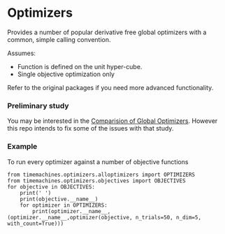 
# Optimizers

Provides a number of popular derivative free global optimizers with a common, simple calling convention. 

Assumes:

- Function is defined on the unit hyper-cube. 
- Single objective optimization only

Refer to the original packages if you need more advanced functionality. 

### Preliminary study

You may be interested in the [Comparision of Global Optimizers](https://www.microprediction.com/blog/optimize). However this repo
intends to fix some of the issues with that study. 

### Example

To run every optimizer against a number of objective functions

    from timemachines.optimizers.alloptimizers import OPTIMIZERS   
    from timemachines.optimizers.objectives import OBJECTIVES
    for objective in OBJECTIVES:
        print(' ')
        print(objective.__name__)
        for optimizer in OPTIMIZERS:
            print(optimizer.__name__,(optimizer.__name__,optimizer(objective, n_trials=50, n_dim=5, with_count=True)))

